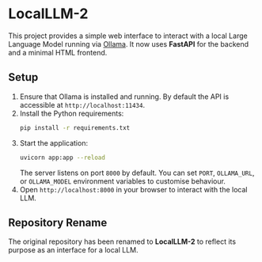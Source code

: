 # LocalLLM-2

This project provides a simple web interface to interact with a local Large Language Model running via [Ollama](https://github.com/jmorganca/ollama). It now uses **FastAPI** for the backend and a minimal HTML frontend.

## Setup

1. Ensure that Ollama is installed and running. By default the API is accessible at `http://localhost:11434`.
2. Install the Python requirements:
   ```bash
   pip install -r requirements.txt
   ```
3. Start the application:
   ```bash
   uvicorn app:app --reload
   ```
   The server listens on port `8000` by default. You can set `PORT`, `OLLAMA_URL`, or `OLLAMA_MODEL` environment variables to customise behaviour.
4. Open `http://localhost:8000` in your browser to interact with the local LLM.

## Repository Rename

The original repository has been renamed to **LocalLLM-2** to reflect its purpose as an interface for a local LLM.
